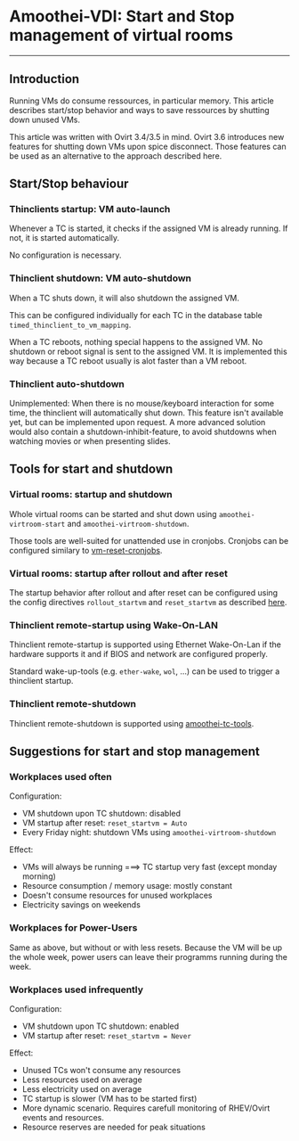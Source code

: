 # Amoothei-VDI: Start and Stop management of virtual rooms

------------------------


## Introduction

Running VMs do consume ressources, in particular memory. This article describes start/stop behavior and ways to save ressources by shutting down unused VMs.

This article was written with Ovirt 3.4/3.5 in mind. Ovirt 3.6 introduces new features for shutting down VMs upon spice disconnect. Those features can be used as an alternative to the approach described here.

## Start/Stop behaviour
### Thinclients startup: VM auto-launch
Whenever a TC is started, it checks if the assigned VM is already running. If not, it is started automatically.

No configuration is necessary.

### Thinclient shutdown: VM auto-shutdown

When a TC shuts down, it will also shutdown the assigned VM.

This can be configured individually for each TC in the database table `timed_thinclient_to_vm_mapping`.

When a TC reboots, nothing special happens to the assigned VM. No shutdown or reboot signal is sent to the assigned VM. It is implemented this way because a TC reboot usually is alot faster than a VM reboot.

### Thinclient auto-shutdown

Unimplemented: When there is no mouse/keyboard interaction for some time, the thinclient will automatically shut down. This feature isn't available yet, but can be implemented upon request. A more advanced solution would also contain a shutdown-inhibit-feature, to avoid shutdowns when watching movies or when presenting slides.


## Tools for start and shutdown
### Virtual rooms: startup and shutdown
Whole virtual rooms can be started and shut down using `amoothei-virtroom-start` and `amoothei-virtroom-shutdown`.

Those tools are well-suited for unattended use in cronjobs. Cronjobs can be configured similary to [vm-reset-cronjobs](stateless_and_snapshot_features.md#automatic-reset-every-night).

### Virtual rooms: startup after rollout and after reset
The startup behavior after rollout and after reset can be configured using the config directives `rollout_startvm` and `reset_startvm` as described [here](amoothei-vm-rollout-config.md#room-definitions-section-room-room01).

### Thinclient remote-startup using Wake-On-LAN
Thinclient remote-startup is supported using Ethernet Wake-On-Lan if the hardware supports it and if BIOS and network are configured properly.

Standard wake-up-tools (e.g. `ether-wake`, `wol`, ...) can be used to trigger a thinclient startup.

### Thinclient remote-shutdown
Thinclient remote-shutdown is supported using [amoothei-tc-tools](amoothei-tc-tools.md).



## Suggestions for start and stop management
### Workplaces used often
Configuration: 

* VM shutdown upon TC shutdown: disabled
* VM startup after reset: `reset_startvm = Auto`
* Every Friday night: shutdown VMs using `amoothei-virtroom-shutdown`

Effect:

* VMs will always be running ===> TC startup very fast (except monday morning)
* Resource consumption / memory usage: mostly constant
* Doesn't consume resources for unused workplaces
* Electricity savings on weekends

### Workplaces for Power-Users
Same as above, but without or with less resets. Because the VM will be up the whole week, power users can leave their programms running during the week.

### Workplaces used infrequently
Configuration:

* VM shutdown upon TC shutdown: enabled
* VM startup after reset: `reset_startvm = Never`

Effect:

* Unused TCs won't consume any resources
* Less resources used on average
* Less electricity used on average
* TC startup is slower (VM has to be started first)
* More dynamic scenario. Requires carefull monitoring of RHEV/Ovirt events and resources.
* Resource reserves are needed for peak situations




